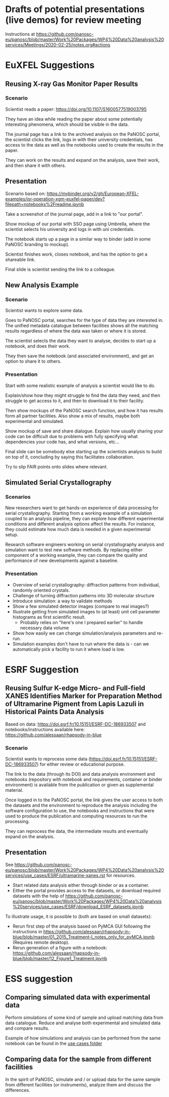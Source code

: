 # Drafts of potential presentations (live demos) for review meeting

Instructions at https://github.com/panosc-eu/panosc/blob/master/Work%20Packages/WP4%20Data%20analysis%20services/Meetings/2020-02-25/notes.org#actions

# EuXFEL Suggestions

## Reusing X-ray Gas Monitor Paper Results

### Scenario

Scientist reads a paper: https://doi.org/10.1107/S1600577519003795

They have an idea while reading the paper about some potentially interesting phenomena, which should be visible in the data.

The journal page has a link to the archived analysis on the PaNOSC portal, the scientist clicks the link, logs in with their university credentials, has access to the data as well as the notebooks used to create the results in the paper.

They can work on the results and expand on the analysis, save their work, and then share it with others.

## Presentation

Scenario based on: https://mybinder.org/v2/gh/European-XFEL-examples/jsr-operation-xgm-euxfel-paper/dev?filepath=notebooks%2Freadme.ipynb

Take a screenshot of the journal page, add in a link to "our portal".

Show mockup of our portal with SSO page using Umbrella, where the scientist selects his university and logs in with uni credentials.

The notebook starts up a page in a similar way to binder (add in some PaNOSC branding to mockup).

Scientist finishes work, closes notebook, and has the option to get a shareable link.

Final slide is scientist sending the link to a colleague.


## New Analysis Example

### Scenario

Scientist wants to explore some data.

Goes to PaNOSC portal, searches for the type of data they are interested in. The unified metadata catalogue between facilities shows all the matching results regardless of where the data was taken or where it is stored.

The scientist selects the data they want to analyse, decides to start up a notebook, and does their work.

They then save the notebook (and associated environment), and get an option to share it to others.

### Presentation

Start with some realistic example of analysis a scientist would like to do.

Explain/show how they might struggle to find the data they need, and then struggle to get access to it, and then to download it to their facility.

Then show mockups of the PaNOSC search function, and how it has results form all partner facilities. Also show a mix of results, maybe both experimental and simulated.

Show mockup of save and share dialogue. Explain how usually sharing your code can be difficult due to problems with fully specifying what dependencies your code has, and what versions, etc...

Final slide can be somebody else starting up the scientists analysis to build on top of it, concluding by saying this facilitates collaboration.

Try to slip FAIR points onto slides where relevant.

## Simulated Serial Crystallography

### Scenarios

New researchers want to get hands-on experience of data processing for
serial crystallography. Starting from a working example of a simulation coupled
to an analysis pipeline, they can explore how different experimental conditions
and different analysis options affect the results. For instance, they could
estimate how much data is needed in a given experimental setup.

Research software engineers working on serial crystallography analysis and
simulation want to test new software methods. By replacing either component of
a working example, they can compare the quality and performance of new
developments against a baseline.

### Presentation

- Overview of serial crystallography: diffraction patterns from individual,
  randomly oriented crystals.
- Challenge of turning diffraction patterns into 3D molecular structure
- Introduce simulation: a way to validate methods
- Show a few simulated detector images (compare to real images?)
- Illustrate getting from simulated images to (at least) unit cell parameter
  histograms as first scientific result.
  - Probably relies on "here's one I prepared earlier" to handle necessary data
    volume
- Show how easily we can change simulation/analysis parameters and re-run.
- Simulation examples don't have to run where the data is - can we automatically
  pick a facility to run it where load is low.


# ESRF Suggestion

## Reusing Sulfur K-edge Micro- and Full-field XANES Identifies Marker for Preparation Method of Ultramarine Pigment from Lapis Lazuli in Historical Paints Data Analysis

Based on data: https://doi.esrf.fr/10.15151/ESRF-DC-186933507 and notebooks/instructions available here: https://github.com/alessaan/rhapsody-in-blue

### Scenario

Scientist wants to reprocess some data (https://doi.esrf.fr/10.15151/ESRF-DC-186933507) for either review or educational purpose.

The link to the data (through its DOI) and data analysis environment and notebooks (repository with notebook and requirements, container or binder environment) is available from the publication or given as supplemental material.

Once logged in to the PaNOSC portal, the link gives the user access to both the datasets and the environment to reproduce the analysis including the software configuration to use, the notebooks and instructions that were used to produce the publication and computing resources to run the processing.

They can reprocess the data, the intermediate results and eventually expand on the analysis.

## Presentation

See https://github.com/panosc-eu/panosc/blob/master/Work%20Packages/WP4%20Data%20analysis%20services/use_cases/ESRF/ultramarine-xanes.rst for resources.

- Start related data analysis either through binder or as a container.
- Either the portal provides access to the datasets, or download required datasets with the help of https://github.com/panosc-eu/panosc/blob/master/Work%20Packages/WP4%20Data%20analysis%20services/use_cases/ESRF/download_ESRF_datasets.ipynb

To illustrate usage, it is possible to (both are based on small datasets):
- Rerun first step of the analysis based on PyMCA GUI following the instructions in https://github.com/alessaan/rhapsody-in-blue/blob/master/01_2015_Treatment-I_notes_only_for_pyMCA.ipynb (Requires remote desktop).
- Rerun generation of a figure with a notebook: https://github.com/alessaan/rhapsody-in-blue/blob/master/12_Figure1_Treatment.ipynb


# ESS suggestion

## Comparing simulated data with experimental data

Perform simulations of some kind of sample and upload matching data from data catalogue. Reduce and analyse both experimental and simulated data and compare results. 

Example of how simulations and analysis can be performed from the same notebook can be found in the [use cases folder](https://github.com/panosc-eu/panosc/tree/master/Work%20Packages/WP4%20Data%20analysis%20services/use_cases/ESS-examples)

## Comparing data for the sample from different facilities

In the spirit of PaNOSC, simulate and / or upload data for the same sample from different facilities (or instruments), analyze them and discuss the differences. 

